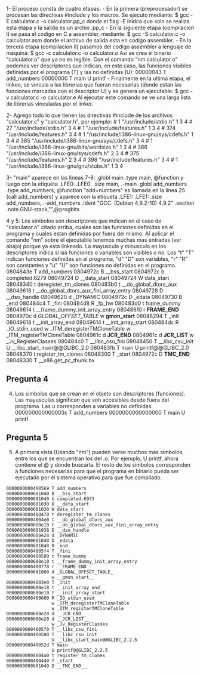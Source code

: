 1-
El proceso consta de cuatro etapas:
	- En la primera (preprocesador) se procesan las directivas #include y los macros. Se ejecuto mediante:
		$ gcc -E calculator.c -o calculator.pp_c
	donde el flag -E inidca que solo se realiza esta etapa y la salida es un archio .pp_c
	- En la siguiente etapa (compilacion I) se pasa el codigo en C a assembler, mediante:
		$ gcc -S calculator.c -o calculator.asm
	donde el archivo de salida esta en codigo assembler.
	- En la tercera etapa (compilacion II) pasamos del codigo assembler a lenguaje de maquina:
		$ gcc -c calculator.c -o calculator.o
	Asi se crea el binario "calculator.o" que ya no es legible. Con el comando "nm calculator.o" podemos ver descriptores que indican, en este caso, las funciones visibles definidas por el programa (T) y las no definidas (U):
		00000043 T add_numbers
		00000000 T main
        		 U printf
	- Finalmente en la ultima etapa, el linkeo, se vincula a las librerias que fueran necesarias (donde estan las funciones marcadas con el descriptor U) y se genera un ejecutable:
		$ gcc -v calculator.c -o calculator.e
	Al ejecutar este comando se ve una larga lista de librerias vinculadas por el linker.

2-
Agrego todo lo que tienen las directivas #include de los archivos "calculator.c" y "calculator.h", por ejemplo:
	# 1 "/usr/include/stdio.h" 1 3 4
	# 27 "/usr/include/stdio.h" 3 4
	# 1 "/usr/include/features.h" 1 3 4
	# 374 "/usr/include/features.h" 3 4
	# 1 "/usr/include/i386-linux-gnu/sys/cdefs.h" 1 3 4
	# 385 "/usr/include/i386-linux-gnu/sys/cdefs.h" 3 4
	# 1 "/usr/include/i386-linux-gnu/bits/wordsize.h" 1 3 4
	# 386 "/usr/include/i386-linux-gnu/sys/cdefs.h" 2 3 4
	# 375 "/usr/include/features.h" 2 3 4
	# 398 "/usr/include/features.h" 3 4
	# 1 "/usr/include/i386-linux-gnu/gnu/stubs.h" 1 3 4

3- 
"main" aparece en las lineas 7-8:
	.globl	main
	.type	main, @function
y luego con la etiqueta .LFE0:
	.LFE0:
		.size	main, .-main
		.globl	add_numbers
		.type	add_numbers, @function
"add+numbers" es llamada en la linea 25 (call	add_numbers) y aparece con la etiqueta .LFE1:
	.LFE1:
		.size	add_numbers, .-add_numbers
		.ident	"GCC: (Debian 4.9.2-10) 4.9.2"
		.section	.note.GNU-stack,"",@progbits

4 y 5:
Los simbolos son descriptores que indican en el caso de "calculator.o" citado arriba, cuales son las funciones definidas en el programa y cuales estan definidas por fuera del mismo. Al aplicar el comando "nm" sobre el ejecutable tenemos muchas mas entradas (ver abajo) porque ya esta linkeado. La mayuscula y minuscula en los descriptores indica si las funciones o variables son visibles o no. Los "t" "T" indican funciones definidas en el programa, "d" "D" son variables, "r" "R" son constantes y "u" "U" son funciones no definidas en el programa.
0804843e T add_numbers
0804972c B __bss_start
0804972c b completed.6279
08049724 D __data_start
08049724 W data_start
08048340 t deregister_tm_clones
080483b0 t __do_global_dtors_aux
08049618 t __do_global_dtors_aux_fini_array_entry
08049728 D __dso_handle
08049620 d _DYNAMIC
0804972c D _edata
08049730 B _end
080484c4 T _fini
080484d8 R _fp_hw
080483d0 t frame_dummy
08049614 t __frame_dummy_init_array_entry
08048610 r __FRAME_END__
0804970c d _GLOBAL_OFFSET_TABLE_
         w __gmon_start__
08048294 T _init
08049618 t __init_array_end
08049614 t __init_array_start
080484dc R _IO_stdin_used
         w _ITM_deregisterTMCloneTable
         w _ITM_registerTMCloneTable
0804961c d __JCR_END__
0804961c d __JCR_LIST__
         w _Jv_RegisterClasses
080484c0 T __libc_csu_fini
08048450 T __libc_csu_init
         U __libc_start_main@@GLIBC_2.0
080483fb T main
         U printf@@GLIBC_2.0
08048370 t register_tm_clones
08048300 T _start
0804972c D __TMC_END__
08048330 T __x86.get_pc_thunk.bx

## Pregunta 4
4. Los simbolos que se crean en el objeto son descriptores (funciones). Las mayusculas significan
que son accesibles desde fuera del programa.
   Las u corresponden a variables no definidas.
        000000000000003c T add_numbers
        0000000000000000 T main
                         U printf
## Pregunta 5
5. A primera vista (Usando "nm") pueden verse muchos más simbolos, entre los que se encuentran los del .o. Por ejemplo, U printf, ahora contiene el @ y donde buscarla.
   El resto de los simbolos corresponden a funciones necesarias para que el programa en binario pueda ser ejecutado por el sistema operativo para que fue compilado.

```
0000000000400569 T add_numbers
0000000000601040 B __bss_start
0000000000601040 b completed.6973
0000000000601030 D __data_start
0000000000601030 W data_start
0000000000400470 t deregister_tm_clones
00000000004004e0 t __do_global_dtors_aux
0000000000600e18 t __do_global_dtors_aux_fini_array_entry
0000000000601038 D __dso_handle
0000000000600e28 d _DYNAMIC
0000000000601040 D _edata
0000000000601048 B _end
00000000004005f4 T _fini
0000000000400500 t frame_dummy
0000000000600e10 t __frame_dummy_init_array_entry
0000000000400778 r __FRAME_END__
0000000000601000 d _GLOBAL_OFFSET_TABLE_
                 w __gmon_start__
00000000004003e0 T _init
0000000000600e18 t __init_array_end
0000000000600e10 t __init_array_start
0000000000400600 R _IO_stdin_used
                 w _ITM_deregisterTMCloneTable
                 w _ITM_registerTMCloneTable
0000000000600e20 d __JCR_END__
0000000000600e20 d __JCR_LIST__
                 w _Jv_RegisterClasses
00000000004005f0 T __libc_csu_fini
0000000000400580 T __libc_csu_init
                 U __libc_start_main@@GLIBC_2.2.5
000000000040052d T main
                 U printf@@GLIBC_2.2.5
00000000004004a0 t register_tm_clones
0000000000400440 T _start
0000000000601040 D __TMC_END__
```
